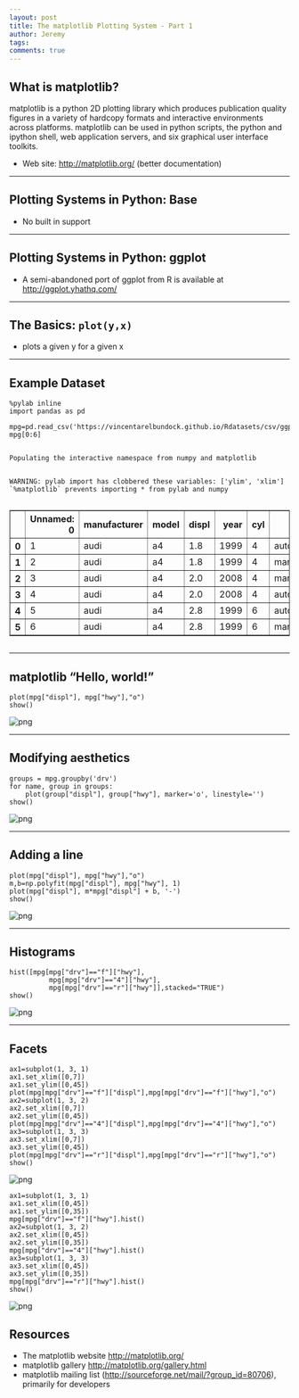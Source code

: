 ```yaml
---
layout: post
title: The matplotlib Plotting System - Part 1
author: Jeremy
tags:
comments: true
---
```


## What is matplotlib?

matplotlib is a python 2D plotting library which produces publication quality figures in a variety of hardcopy formats and interactive environments across platforms. matplotlib can be used in python scripts, the python and ipython shell, web application servers, and six graphical user interface toolkits.
- Web site: http://matplotlib.org/ (better documentation)

---


## Plotting Systems in Python: Base

- No built in support

---


## Plotting Systems in Python: ggplot


- A semi-abandoned port of ggplot from R is available at http://ggplot.yhathq.com/

---


## The Basics: `plot(y,x)`

- plots a given y for a given x

---

## Example Dataset




    %pylab inline
    import pandas as pd

    mpg=pd.read_csv('https://vincentarelbundock.github.io/Rdatasets/csv/ggplot2/mpg.csv')
    mpg[0:6]


    Populating the interactive namespace from numpy and matplotlib


    WARNING: pylab import has clobbered these variables: ['ylim', 'xlim']
    `%matplotlib` prevents importing * from pylab and numpy





<div style="max-height:1000px;max-width:1500px;overflow:auto;">
<table border="1" class="dataframe">
  <thead>
    <tr style="text-align: right;">
      <th></th>
      <th>Unnamed: 0</th>
      <th>manufacturer</th>
      <th>model</th>
      <th>displ</th>
      <th>year</th>
      <th>cyl</th>
      <th>trans</th>
      <th>drv</th>
      <th>cty</th>
      <th>hwy</th>
      <th>fl</th>
      <th>class</th>
    </tr>
  </thead>
  <tbody>
    <tr>
      <th>0</th>
      <td>1</td>
      <td>audi</td>
      <td>a4</td>
      <td>1.8</td>
      <td>1999</td>
      <td>4</td>
      <td>auto(l5)</td>
      <td>f</td>
      <td>18</td>
      <td>29</td>
      <td>p</td>
      <td>compact</td>
    </tr>
    <tr>
      <th>1</th>
      <td>2</td>
      <td>audi</td>
      <td>a4</td>
      <td>1.8</td>
      <td>1999</td>
      <td>4</td>
      <td>manual(m5)</td>
      <td>f</td>
      <td>21</td>
      <td>29</td>
      <td>p</td>
      <td>compact</td>
    </tr>
    <tr>
      <th>2</th>
      <td>3</td>
      <td>audi</td>
      <td>a4</td>
      <td>2.0</td>
      <td>2008</td>
      <td>4</td>
      <td>manual(m6)</td>
      <td>f</td>
      <td>20</td>
      <td>31</td>
      <td>p</td>
      <td>compact</td>
    </tr>
    <tr>
      <th>3</th>
      <td>4</td>
      <td>audi</td>
      <td>a4</td>
      <td>2.0</td>
      <td>2008</td>
      <td>4</td>
      <td>auto(av)</td>
      <td>f</td>
      <td>21</td>
      <td>30</td>
      <td>p</td>
      <td>compact</td>
    </tr>
    <tr>
      <th>4</th>
      <td>5</td>
      <td>audi</td>
      <td>a4</td>
      <td>2.8</td>
      <td>1999</td>
      <td>6</td>
      <td>auto(l5)</td>
      <td>f</td>
      <td>16</td>
      <td>26</td>
      <td>p</td>
      <td>compact</td>
    </tr>
    <tr>
      <th>5</th>
      <td>6</td>
      <td>audi</td>
      <td>a4</td>
      <td>2.8</td>
      <td>1999</td>
      <td>6</td>
      <td>manual(m5)</td>
      <td>f</td>
      <td>18</td>
      <td>26</td>
      <td>p</td>
      <td>compact</td>
    </tr>
  </tbody>
</table>
</div>



---

## matplotlib “Hello, world!”



    plot(mpg["displ"], mpg["hwy"],"o")
    show()


![png](/pythoncourse/assets/matplotlib/output_3_0.png)


---

## Modifying aesthetics




    groups = mpg.groupby('drv')
    for name, group in groups:
        plot(group["displ"], group["hwy"], marker='o', linestyle='')
    show()


![png](/pythoncourse/assets/matplotlib/output_5_0.png)


---

## Adding a line




    plot(mpg["displ"], mpg["hwy"],"o")
    m,b=np.polyfit(mpg["displ"], mpg["hwy"], 1)
    plot(mpg["displ"], m*mpg["displ"] + b, '-')
    show()


![png](/pythoncourse/assets/matplotlib/output_7_0.png)


---

## Histograms




    hist([mpg[mpg["drv"]=="f"]["hwy"],
              mpg[mpg["drv"]=="4"]["hwy"],
              mpg[mpg["drv"]=="r"]["hwy"]],stacked="TRUE")
    show()


![png](/pythoncourse/assets/matplotlib/output_9_0.png)


---

## Facets




    ax1=subplot(1, 3, 1)
    ax1.set_xlim([0,7])
    ax1.set_ylim([0,45])
    plot(mpg[mpg["drv"]=="f"]["displ"],mpg[mpg["drv"]=="f"]["hwy"],"o")
    ax2=subplot(1, 3, 2)
    ax2.set_xlim([0,7])
    ax2.set_ylim([0,45])
    plot(mpg[mpg["drv"]=="4"]["displ"],mpg[mpg["drv"]=="4"]["hwy"],"o")
    ax3=subplot(1, 3, 3)
    ax3.set_xlim([0,7])
    ax3.set_ylim([0,45])
    plot(mpg[mpg["drv"]=="r"]["displ"],mpg[mpg["drv"]=="r"]["hwy"],"o")
    show()


![png](/pythoncourse/assets/matplotlib/output_11_0.png)



    ax1=subplot(1, 3, 1)
    ax1.set_xlim([0,45])
    ax1.set_ylim([0,35])
    mpg[mpg["drv"]=="f"]["hwy"].hist()
    ax2=subplot(1, 3, 2)
    ax2.set_xlim([0,45])
    ax2.set_ylim([0,35])
    mpg[mpg["drv"]=="4"]["hwy"].hist()
    ax3=subplot(1, 3, 3)
    ax3.set_xlim([0,45])
    ax3.set_ylim([0,35])
    mpg[mpg["drv"]=="r"]["hwy"].hist()
    show()


![png](/pythoncourse/assets/matplotlib/output_12_0.png)



## Resources

- The matplotlib website http://matplotlib.org/
- matplotlib gallery http://matplotlib.org/gallery.html
- matplotlib mailing list (http://sourceforge.net/mail/?group_id=80706), primarily for developers
